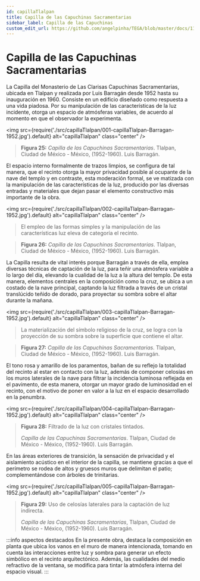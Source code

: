 ```yaml
---
id: capillaTlalpan
title: Capilla de las Capuchinas Sacramentarias
sidebar_label: Capilla de las Capuchinas
custom_edit_url: https://github.com/angelpinha/TEGA/blob/master/docs/11-capillaTlalpan.md
---
```


# Capilla de las Capuchinas Sacramentarias

La Capilla del Monasterio de Las Clarisas Capuchinas Sacramentarias, ubicada en Tlalpan y realizada por Luis Barragán desde 1952 hasta su inauguración en 1960. Consiste en un edificio diseñado como respuesta a una vida piadosa. Por su manipulación de las características de la luz incidente, otorga un espacio de atmósferas variables, de acuerdo al momento en que el observador la experimenta.

<img src={require('./src/capillaTlalpan/001-capillaTlalpan-Barragan-1952.jpg').default} alt="capillaTlalpan" class="center" />

<!-- ![capillaTlalpan](./src/capillaTlalpan/001-capillaTlalpan-Barragan-1952.jpg) -->

> **Figura 25:**
> *Capilla de las Capuchinas Sacramentarias*.
> Tlalpan, Ciudad de México - México,
> (1952-1960).
> Luis Barragán.

El espacio interno formalmente de trazos limpios, se configura de tal manera, que el recinto otorga la mayor privacidad posible al ocupante de la nave del templo y en contraste, esta moderación formal, se ve matizada con la manipulación de las características de la luz, producido por las diversas entradas y materiales que dejan pasar el elemento constructivo más importante de la obra.

<img src={require('./src/capillaTlalpan/002-capillaTlalpan-Barragan-1952.jpg').default} alt="capillaTlalpan" class="center" />

<!-- ![capillaTlalpan](./src/capillaTlalpan/002-capillaTlalpan-Barragan-1952.jpg) -->

> El empleo de las formas simples y la manipulación de las características luz eleva de categoría el recinto.

<!-- PorHacer: colocar esta leyenda a pié de página -->

> **Figura 26:**
> *Capilla de las Capuchinas Sacramentarias*.
> Tlalpan, Ciudad de México - México,
> (1952-1960).
> Luis Barragán.

La Capilla resulta de vital interés porque Barragán a través de ella, emplea diversas técnicas de captación de la luz, para teñir una atmósfera variable a lo largo del día, elevando la cualidad de la luz a la altura del templo. De esta manera, elementos centrales en la composición como la cruz, se ubica a un costado de la nave principal, captando la luz filtrada a través de un cristal translúcido teñido de dorado, para proyectar su sombra sobre el altar durante la mañana.

<img src={require('./src/capillaTlalpan/003-capillaTlalpan-Barragan-1952.jpg').default} alt="capillaTlalpan" class="center" />

<!-- ![capillaTlalpan](./src/capillaTlalpan/003-capillaTlalpan-Barragan-1952.jpg) -->

> La materialización del símbolo religioso de la cruz, se logra con la proyección de su sombra sobre la superficie que contiene el altar.

<!-- PorHacer: colocar esta leyenda a pié de página -->

> **Figura 27:**
> *Capilla de las Capuchinas Sacramentarias*.
> Tlalpan, Ciudad de México - México,
> (1952-1960).
> Luis Barragán.

El tono rosa y amarillo de los paramentos, bañan de su reflejo la totalidad del recinto al estar en contacto con la luz, además de componer celosías en los muros laterales de la nave para filtrar la incidencia luminosa reflejada en el pavimento, de esta manera, otorgar un mayor grado de luminosidad en el recinto, con el motivo de poner en valor a la luz en el espacio desarrollado en la penumbra.

<img src={require('./src/capillaTlalpan/004-capillaTlalpan-Barragan-1952.jpg').default} alt="capillaTlalpan" class="center" />

<!-- ![capillaTlalpan](./src/capillaTlalpan/004-capillaTlalpan-Barragan-1952.jpg) -->

> **Figura 28:**
> Filtrado de la luz con cristales tintados.
>  
> *Capilla de las Capuchinas Sacramentarias*.
> Tlalpan, Ciudad de México - México,
> (1952-1960).
> Luis Barragán.

En las áreas exteriores de transición, la sensación de privacidad y el aislamiento acústico en el interior de la capilla, se mantiene gracias a que el perímetro se rodea de altos y gruesos muros que delimitan el patio; complementándose con árboles de trinitarias.

<img src={require('./src/capillaTlalpan/005-capillaTlalpan-Barragan-1952.jpg').default} alt="capillaTlalpan" class="center" />

<!-- ![capillaTlalpan](./src/capillaTlalpan/005-capillaTlalpan-Barragan-1952.jpg) -->

> **Figura 29:**
> Uso de celosías laterales para la captación de luz indirecta.
>
> *Capilla de las Capuchinas Sacramentarias*,
> Tlalpan, Ciudad de México - México,
> (1952-1960).
> Luis Barragán.

<!-- PorHacer: aspectos destacados -->

:::info aspectos destacados
En la presente obra, destaca la composición en planta que ubica los vanos en el muro de manera intencionada, tomando en cuenta las interacciones entre luz y sombra para generar un efecto simbólico en el recinto arquitectónico. Además, las cualidades del medio refractivo de la ventana, se modifica para tintar la atmósfera interna del espacio visual.
:::
